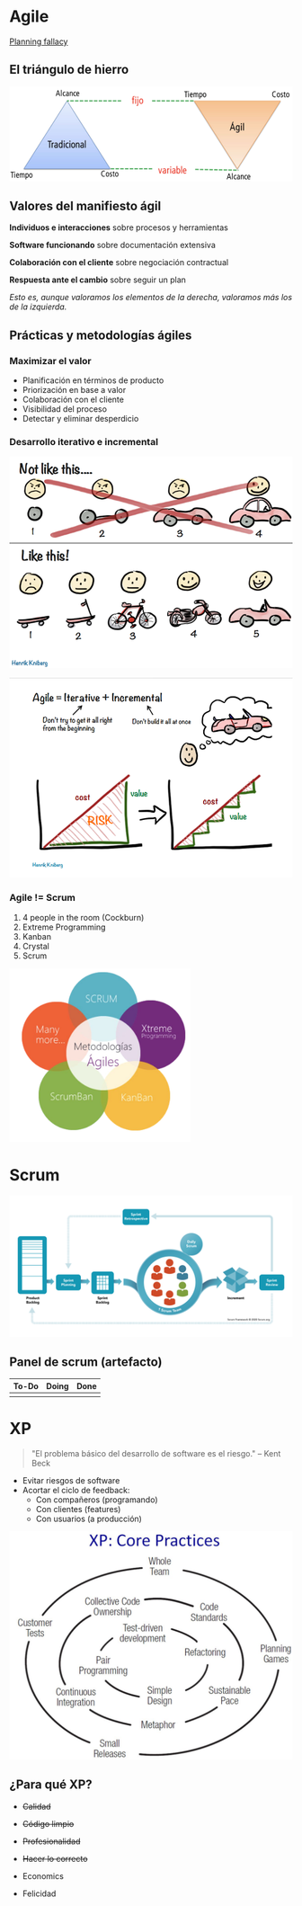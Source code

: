 # Agile
[Planning fallacy](https://en.wikipedia.org/wiki/Planning_fallacy)

## El triángulo de hierro
![](_triangulo_hierro.png)

## Valores del manifiesto ágil
**Individuos e interacciones** sobre procesos y herramientas

**Software funcionando** sobre documentación extensiva

**Colaboración con el cliente** sobre negociación contractual

**Respuesta ante el cambio** sobre seguir un plan

*Esto es, aunque valoramos los elementos de la derecha, valoramos más los de la izquierda.*

## Prácticas y metodologías ágiles
### Maximizar el valor
- Planificación en términos de producto
- Priorización en base a valor
- Colaboración con el cliente
- Visibilidad del proceso
- Detectar y eliminar desperdicio

### Desarrollo iterativo e incremental

[![](_mvp.png)](https://blog.crisp.se/2016/01/25/henrikkniberg/making-sense-of-mvp)

[![](_what_is_agile-henrik_kniberg-2013.png)](http://blog.crisp.se/wp-content/uploads/2013/08/20130820-What-is-Agile.pdf)

### Agile != Scrum
1. 4 people in the room (Cockburn)
2. Extreme Programming
3. Kanban
4. Crystal
5. Scrum

![](_metodologias_agiles.png)

# Scrum
[![](_what_is_scrum.png)](https://www.scrum.org/resources/what-is-scrum)

## Panel de scrum (artefacto)
| To-Do  | Doing | Done |
| ------ | ----- | ---- |
|        |       |      |

# XP
> "El problema básico del desarrollo de software es el riesgo."
> – Kent Beck

- Evitar riesgos de software
- Acortar el ciclo de feedback:
	- Con compañeros (programando)
	- Con clientes (features)
	- Con usuarios (a producción)

![](_xp-core_practices.png)

## ¿Para qué XP?
- ~~Calidad~~
- ~~Código limpio~~
- ~~Profesionalidad~~
- ~~Hacer lo correcto~~

- Economics
- Felicidad